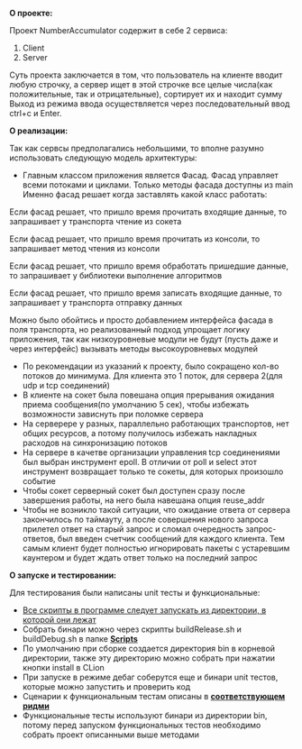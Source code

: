 <b>О проекте:</b>

Проект NumberAccumulator содержит в себе 2 сервиса:
1. Client
2. Server

Суть проекта заключается в том, что пользователь на клиенте вводит любую строчку,
а сервер ищет в этой строчке все целые числа(как положительные, так и отрицательные), сортирует их и находит сумму
Выход из режима ввода осуществляется через последовательный ввод ctrl+c и Enter.

<b>О реализации:</b>

Так как сервсы предполагались небольшими, то вполне разумно использовать следующую модель архитектуры:
* Главным классом приложения является Фасад. Фасад управляет всеми потоками и циклами. Только методы фасада доступны из main
Именно фасад решает когда заставлять какой класс работать:

Если фасад решает, что пришло время прочитать входящие данные, то запрашивает у транспорта чтение из сокета

Если фасад решает, что пришло время прочитать из консоли, то запрашивает метод чтения из консоли

Если фасад решает, что пришло время обработать пришедшие данные, то запрашивает у библиотеки выполнение алгоритмов

Если фасад решает, что пришло время записать входящие данные, то запрашивает у транспорта отправку данных

Можно было обойтись и просто добавлением интерфейса фасада в поля транспорта, но
реализованный подход упрощает логику приложения, так как низкоуровневые модули не будут (пусть даже и через интерфейс) вызывать методы высокоуровневых модулей

* По рекомендации из указаний к проекту, было сокращено кол-во потоков до минимума. Для клиента это 1 поток, для сервера 2(для udp и tcp соединений)
* В клиенте на сокет была повешана опция прерывания ожидания приема сообщения(по умолчанию 5 сек), чтобы избежать возможности зависнуть при поломке сервера
* На серверере у разных, параллельно работающих транспортов, нет общих ресурсов, а потому получилось избежать накладных расходов на синхронизацию потоков
* На сервере в качетве организации управления tcp соединениями был выбран инструмент epoll. В отличии от poll и select этот инструмент возвращает только те сокеты, для которых произошло событие
* Чтобы сокет серверный сокет был доступен сразу после завершения работы, на него была навешана опция reuse_addr
* Чтобы не возникло такой ситуации, что ожидание ответа от сервера закончилось по таймауту, а после совершения нового запроса прилетел ответ на старый запрос и сломал очередность запрос-ответов,
был введен счетчик сообщений для каждого клиента. Тем самым клиент будет полностью игнорировать пакеты с устаревшим каунтером и будет ждать ответ только на последний запрос

<b>О запуске и тестировании:</b>

Для тестирования были написаны unit тесты и функциональные:
* <u>Все скрипты в программе следует запускать из директории, в которой они лежат</u>
* Собрать бинари можно через скрипты buildRelease.sh и buildDebug.sh в папке [**Scripts**](./Scripts)
* По умолчанию при сборке создается директория bin в корневой директории, также эту директорию можно собрать при нажатии кнопки install в CLion
* При запуске в режиме дебаг соберутся еще и бинари unit тестов, которые можно запустить и проверить код
* Сценарии к функциональным тестам описаны в  [**соответствующем ридми**](./Tests/FunctionalTests/README.md)
* Функциональные тесты используют бинари из директории bin, потому перед запуском функциональных тестов необходимо собрать проект описанными выше методами


